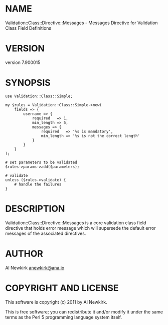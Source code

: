 # NAME

Validation::Class::Directive::Messages - Messages Directive for Validation Class Field Definitions

# VERSION

version 7.900015

# SYNOPSIS

    use Validation::Class::Simple;

    my $rules = Validation::Class::Simple->new(
        fields => {
            username => {
                required   => 1,
                min_length => 5,
                messages => {
                    required   => '%s is mandatory',
                    min_length => '%s is not the correct length'
                }
            }
        }
    );

    # set parameters to be validated
    $rules->params->add($parameters);

    # validate
    unless ($rules->validate) {
        # handle the failures
    }

# DESCRIPTION

Validation::Class::Directive::Messages is a core validation class field
directive that holds error message which will supersede the default error
messages of the associated directives.

# AUTHOR

Al Newkirk <anewkirk@ana.io>

# COPYRIGHT AND LICENSE

This software is copyright (c) 2011 by Al Newkirk.

This is free software; you can redistribute it and/or modify it under
the same terms as the Perl 5 programming language system itself.
